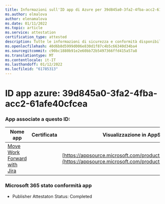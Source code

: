 ```yaml
---
title: Informazioni sull'ID app di Azure per 39d845a0-3fa2-4fba-acc2-61afe40cfcea
ms.author: elmalova
author: elenamalova
ms.date: 01/11/2022
ms.topic: article
ms.service: attestation
certification_type: attested
description: Tutte le informazioni di sicurezza e conformità disponibili per 39d845a0-3fa2-4fba-acc2-61afe40cfcea.
ms.openlocfilehash: 40d6b8d5999d006e830d1f87c4b5c66340d34ba4
ms.sourcegitcommit: c90bc1880b91e2e60bb72b5497366ffd415a57a8
ms.translationtype: MT
ms.contentlocale: it-IT
ms.lasthandoff: 01/12/2022
ms.locfileid: "61785313"
---
```

# <a name="azure-app-id-39d845a0-3fa2-4fba-acc2-61afe40cfcea"></a>ID app azure: 39d845a0-3fa2-4fba-acc2-61afe40cfcea


### <a name="apps-associated-with-this-id"></a>App associate a questo ID:
| **Nome app** | **Certificata** | **Visualizzazione in AppSource** |
|--------------|---------------|-----------------------|
| [Move Work Forward with Jira](https://docs.microsoft.com/microsoft-365-app-certification/forward/WA200002855) |  | [https://appsource.microsoft.com/product/office/WA200002855](https://appsource.microsoft.com/product/office/WA200002855) |

### <a name="microsoft-365-app-compliance-status"></a>Microsoft 365 stato conformità app
- Publisher Attestaton Status: Completed

